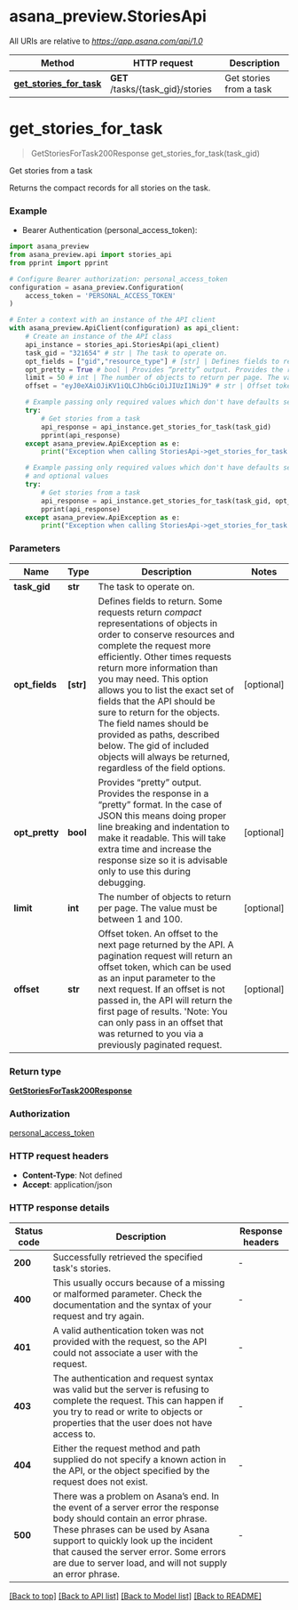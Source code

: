 # asana_preview.StoriesApi

All URIs are relative to *https://app.asana.com/api/1.0*

Method | HTTP request | Description
------------- | ------------- | -------------
[**get_stories_for_task**](StoriesApi.md#get_stories_for_task) | **GET** /tasks/{task_gid}/stories | Get stories from a task


# **get_stories_for_task**
> GetStoriesForTask200Response get_stories_for_task(task_gid)

Get stories from a task

Returns the compact records for all stories on the task.

### Example

* Bearer Authentication (personal_access_token):

```python
import asana_preview
from asana_preview.api import stories_api
from pprint import pprint

# Configure Bearer authorization: personal_access_token
configuration = asana_preview.Configuration(
    access_token = 'PERSONAL_ACCESS_TOKEN'
)

# Enter a context with an instance of the API client
with asana_preview.ApiClient(configuration) as api_client:
    # Create an instance of the API class
    api_instance = stories_api.StoriesApi(api_client)
    task_gid = "321654" # str | The task to operate on.
    opt_fields = ["gid","resource_type"] # [str] | Defines fields to return.  Some requests return *compact* representations of objects in order to conserve resources and complete the request more efficiently. Other times requests return more information than you may need. This option allows you to list the exact set of fields that the API should be sure to return for the objects. The field names should be provided as paths, described below.  The gid of included objects will always be returned, regardless of the field options. (optional)
    opt_pretty = True # bool | Provides “pretty” output. Provides the response in a “pretty” format. In the case of JSON this means doing proper line breaking and indentation to make it readable. This will take extra time and increase the response size so it is advisable only to use this during debugging. (optional)
    limit = 50 # int | The number of objects to return per page. The value must be between 1 and 100. (optional)
    offset = "eyJ0eXAiOJiKV1iQLCJhbGciOiJIUzI1NiJ9" # str | Offset token.  An offset to the next page returned by the API. A pagination request will return an offset token, which can be used as an input parameter to the next request. If an offset is not passed in, the API will return the first page of results.  'Note: You can only pass in an offset that was returned to you via a previously paginated request. (optional)

    # Example passing only required values which don't have defaults set
    try:
        # Get stories from a task
        api_response = api_instance.get_stories_for_task(task_gid)
        pprint(api_response)
    except asana_preview.ApiException as e:
        print("Exception when calling StoriesApi->get_stories_for_task: %s\n" % e)

    # Example passing only required values which don't have defaults set
    # and optional values
    try:
        # Get stories from a task
        api_response = api_instance.get_stories_for_task(task_gid, opt_fields=opt_fields, opt_pretty=opt_pretty, limit=limit, offset=offset)
        pprint(api_response)
    except asana_preview.ApiException as e:
        print("Exception when calling StoriesApi->get_stories_for_task: %s\n" % e)
```

### Parameters

Name | Type | Description  | Notes
------------- | ------------- | ------------- | -------------
 **task_gid** | **str**| The task to operate on. |
 **opt_fields** | **[str]**| Defines fields to return.  Some requests return *compact* representations of objects in order to conserve resources and complete the request more efficiently. Other times requests return more information than you may need. This option allows you to list the exact set of fields that the API should be sure to return for the objects. The field names should be provided as paths, described below.  The gid of included objects will always be returned, regardless of the field options. | [optional]
 **opt_pretty** | **bool**| Provides “pretty” output. Provides the response in a “pretty” format. In the case of JSON this means doing proper line breaking and indentation to make it readable. This will take extra time and increase the response size so it is advisable only to use this during debugging. | [optional]
 **limit** | **int**| The number of objects to return per page. The value must be between 1 and 100. | [optional]
 **offset** | **str**| Offset token.  An offset to the next page returned by the API. A pagination request will return an offset token, which can be used as an input parameter to the next request. If an offset is not passed in, the API will return the first page of results.  &#39;Note: You can only pass in an offset that was returned to you via a previously paginated request. | [optional]

### Return type

[**GetStoriesForTask200Response**](GetStoriesForTask200Response.md)

### Authorization

[personal_access_token](../README.md#personal_access_token)

### HTTP request headers

 - **Content-Type**: Not defined
 - **Accept**: application/json


### HTTP response details

| Status code | Description | Response headers |
|-------------|-------------|------------------|
**200** | Successfully retrieved the specified task&#39;s stories. |  -  |
**400** | This usually occurs because of a missing or malformed parameter. Check the documentation and the syntax of your request and try again. |  -  |
**401** | A valid authentication token was not provided with the request, so the API could not associate a user with the request. |  -  |
**403** | The authentication and request syntax was valid but the server is refusing to complete the request. This can happen if you try to read or write to objects or properties that the user does not have access to. |  -  |
**404** | Either the request method and path supplied do not specify a known action in the API, or the object specified by the request does not exist. |  -  |
**500** | There was a problem on Asana’s end. In the event of a server error the response body should contain an error phrase. These phrases can be used by Asana support to quickly look up the incident that caused the server error. Some errors are due to server load, and will not supply an error phrase. |  -  |

[[Back to top]](#) [[Back to API list]](../README.md#documentation-for-api-endpoints) [[Back to Model list]](../README.md#documentation-for-models) [[Back to README]](../README.md)

